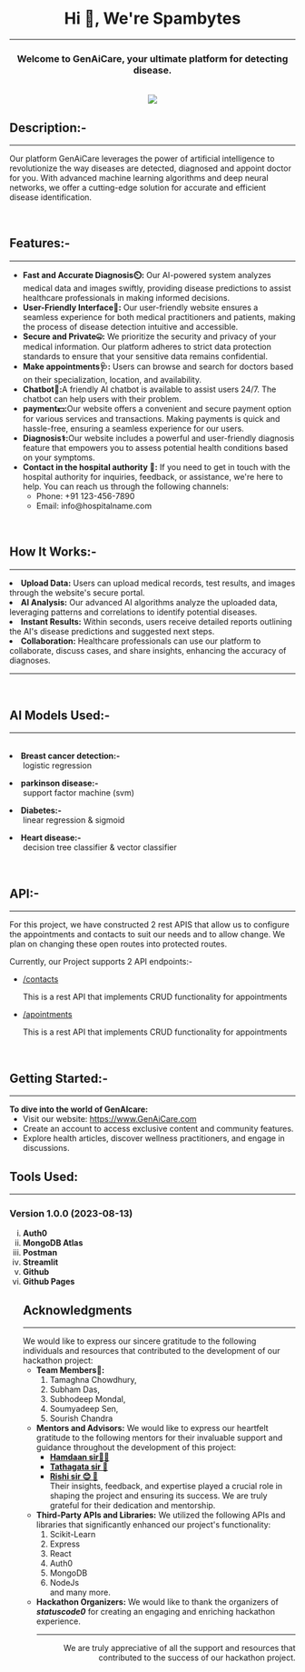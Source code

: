 <h1 align="center">Hi 👋, We're Spambytes</h1>
<hr style="height:2px;border-width:0;color:gray;background-color:gray">
<h3 align="center">Welcome to GenAiCare, your ultimate platform for detecting disease.</h3>
</br></ber>
<div style="text-align: center;">
<img src="./1.jpg" align="center">
</div>
<h2>Description:-</h2>
<hr style="height:2px;border-width:0;color:gray;background-color:gray">
<p>Our platform  GenAiCare leverages the power of artificial intelligence to revolutionize the way diseases are detected, diagnosed and appoint doctor for you. With advanced machine learning algorithms and deep neural networks, we offer a cutting-edge solution for accurate and efficient disease identification.</p>
</br></ber>
<h2>Features:-</h2>
<hr style="height:2px;border-width:0;color:gray;background-color:gray">
<ul>
<li><strong>Fast and Accurate Diagnosis⏲️:</strong> Our AI-powered system analyzes medical data and images swiftly, providing disease predictions to assist healthcare professionals in making informed decisions.

<li><strong>User-Friendly Interface🤗:</strong> Our user-friendly website ensures a seamless experience for both medical practitioners and patients, making the process of disease detection intuitive and accessible.
<li><strong>Secure and Private🤐:</strong> We prioritize the security and privacy of your medical information. Our platform adheres to strict data protection standards to ensure that your sensitive data remains confidential.
<li><strong>Make appointments🩺:</strong> Users can browse and search for doctors based on their specialization, location, and availability.
<li><strong>Chatbot🤖:</strong>A friendly AI chatbot is available to assist users 24/7. The chatbot can help users with their problem.
<li><strong>payment💵:</strong>Our website offers a convenient and secure payment option for various services and transactions. Making payments is quick and hassle-free, ensuring a seamless experience for our users.
<li><strong>Diagnosis⚕️:</strong>Our website includes a powerful and user-friendly diagnosis feature that empowers you to assess potential health conditions based on your symptoms.
<li><strong>Contact in the hospital authority 🏥:</strong>
If you need to get in touch with the hospital authority for inquiries, feedback, or assistance, we're here to help. You can reach us through the following channels:
<ul>
<li> Phone: +91 123-456-7890
<li> Email: info@hospitalname.com
</ul>
</ul>
</br></ber>

<h2>How It Works:-</h2>
<hr style="height:2px;border-width:0;color:gray;background-color:gray">
<li><strong>Upload Data:</strong> Users can upload medical records, test results, and images through the website's secure portal.
<li> <strong>AI Analysis:</strong> Our advanced AI algorithms analyze the uploaded data, leveraging patterns and correlations to identify potential diseases.
<li> <strong>Instant Results:</strong> Within seconds, users receive detailed reports outlining the AI's disease predictions and suggested next steps.
<li> <strong>Collaboration:</strong> Healthcare professionals can use our platform to collaborate, discuss cases, and share insights, enhancing the accuracy of diagnoses.
<hr style="height:2px;border-width:0;color:gray;background-color:gray">
</br></ber>



<h2>AI Models Used:-</h2>
<hr style="height:2px;border-width:0;color:gray;background-color:gray">
</br>
<li><strong>Breast cancer detection:-</strong>
<br><ul>logistic regression</ul>
<li><strong>parkinson disease:-</strong><ul>support factor machine (svm)</ul>
<li><strong>Diabetes:-</strong><ul>linear regression & sigmoid</ul>
<li><strong>Heart disease:-</strong><ul>decision tree classifier & vector classifier </ul>

 </br> 
<h2>API:-</h2>
  <hr style="height:2px;border-width:0;color:gray;background-color:gray">
<p>
  For this project, we have constructed 2 rest APIS that allow us to configure the appointments and contacts to suit our needs and to allow change.
We plan on changing these open routes into protected routes.
  
Currently, our Project supports  2 API endpoints:-
</p>
<ul>
<li><a href="https://www.postman.com/spambytes/workspace/team-workspace/collection/26164952-6f5c79bc-7ff2-4806-b8b6-e0b2c4331d22?action=share&source=copy-link&creator=26164952" target="blank">/contacts</a>
<p>
This is a rest API that implements CRUD functionality for appointments
</p>
<li><a href="https://www.postman.com/spambytes/workspace/team-workspace/collection/26164952-6f5c79bc-7ff2-4806-b8b6-e0b2c4331d22?action=share&creator=26164952" target="blank">/apointments</a>
<p>
This is a rest API that implements CRUD functionality for appointments
</p>
</li>
</ul>
</br>
<h2>Getting Started:-</h2>
<hr style="height:2px;border-width:0;color:gray;background-color:gray">
<B>To dive into the world of GenAIcare:</b>
<ul>
<li>Visit our website: <a href="https://www.GenAiCare.com" target="blank">https://www.GenAiCare.com</a>
<li> Create an account to access exclusive content and community features.
<li> Explore health articles, discover wellness practitioners, and engage in discussions.
</ul>

<h2>Tools Used:</h2>
<hr style="height:2px;border-width:0;color:gray;background-color:gray">
<h3> Version 1.0.0 (2023-08-13)</h3>
  <ol type="i">
  
  <li><strong>Auth0</strong>
  <li><strong>MongoDB Atlas</strong>
  <li><strong>Postman</strong>
  <li><strong>Streamlit</strong>
  <li><strong>Github</strong>
  <li><strong>Github Pages
  </strong>
  </ul>
</br></ber>
<h2>Acknowledgments</h2>
<hr style="height:2px;border-width:0;color:gray;background-color:gray">
We would like to express our sincere gratitude to the following individuals and resources that contributed to the development of our hackathon project:
<ul>
<li><strong>Team Members👥:</strong> 
<ol>
<li>Tamaghna Chowdhury,
<li>Subham Das,
<li>Subhodeep Mondal,
<li>Soumyadeep Sen,
<li>Sourish Chandra
</ol>
<li><strong>Mentors and Advisors:</strong> We would like to express our heartfelt gratitude to the following mentors for their invaluable support and guidance throughout the development of this project:
<ul>
<strong><li><a href="https://www.linkedin.com/in/hamdaanali/" target="blank">Hamdaan sir👨‍✈️</a>
<li><a href="https://www.linkedin.com/in/hamdaanali/" target="blank">Tathagata sir 🎩</a>
<li><a href="https://www.linkedin.com/in/rsidev17/" target="blank">Rishi sir 😊 🎩</a>
<br>
</strong>
Their insights, feedback, and expertise played a crucial role in shaping the project and ensuring its success. We are truly grateful for their dedication and mentorship.
</ul>
<li><strong>Third-Party APIs and Libraries:</strong> We utilized the following APIs and libraries that significantly enhanced our project's functionality: 
<ol>
<li>Scikit-Learn
<li>Express
<li>React
<li>Auth0
<li>MongoDB 
<li>NodeJs
<br>
and many more.
</ol>
<li><strong>Hackathon Organizers:</strong> We would like to thank the organizers of <b><i>statuscode0</i></b> for creating an engaging and enriching hackathon experience.


<hr style="height:2px;border-width:0;color:gray;background-color:gray">
<p align="right">
We are truly appreciative of all the support and resources that contributed to the success of our hackathon project.
